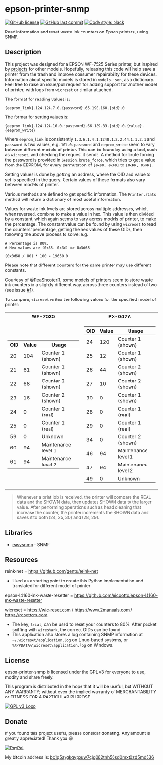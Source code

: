 # epson-printer-snmp

[![GitHub license](https://img.shields.io/github/license/Zedeldi/epson-printer-snmp?style=flat-square)](https://github.com/Zedeldi/epson-printer-snmp/blob/master/LICENSE) [![GitHub last commit](https://img.shields.io/github/last-commit/Zedeldi/epson-printer-snmp?style=flat-square)](https://github.com/Zedeldi/epson-printer-snmp/commits) [![Code style: black](https://img.shields.io/badge/code%20style-black-000000.svg?style=flat-square)](https://github.com/psf/black)

Read information and reset waste ink counters on Epson printers, using SNMP.

## Description

This project was designed for a EPSON WF-7525 Series printer, but inspired by [projects](#resources) for other models.
Hopefully, releasing this code will help save a printer from the trash and improve consumer repairability for these devices.
Information about specific models is stored in `models.json`, as a dictionary.
Feel free to raise an issue/pull request for adding support for another model of printer, with logs from `wicreset` or similar attached.

The format for reading values is:

`{eeprom_link}.124.124.7.0.{password}.65.190.160.{oid}.0`

The format for setting values is:

`{eeprom_link}.124.124.16.0.{password}.66.189.33.{oid}.0.{value}.{eeprom_write}`

Where `eeprom_link` is consistently `1.3.6.1.4.1.1248.1.2.2.44.1.1.2.1` and `password` is two values, e.g. `101.0`. `password` and `eeprom_write` seem to vary between different models of printer. This can be found by using a tool, such as `wicreset`, and checking the request it sends.
A method for brute forcing the password is provided in `Session.brute_force`, which tries to get a value from the EEPROM, for every permutation of `[0x00, 0x00]` to `[0xFF, 0xFF]`.

Setting values is done by *getting* an address, where the OID and value to set is specified in the query.
Certain values of these formats also vary between models of printer.

Various methods are defined to get specific information.
The `Printer.stats` method will return a dictionary of most useful information.

Values for waste ink levels are stored across multiple addresses, which, when reversed, combine to make a value in hex.
This value is then divided by a constant, which again seems to vary across models of printer, to make the percentage.
The constant value can be found by using `wicreset` to read the counters' percentage, getting the hex values of these OIDs, then following the above process to solve:
e.g.
```
# Percentage is 80%.
# Hex values are (0x68, 0x3d) => 0x3d68

(0x3d68 / 80) * 100 = 19650.0
```
Please note that different counters for the same printer may use different constants.

Courtesy of [@PeaShooterR](https://github.com/PeaShooterR), some models of printers seem to store waste ink counters in a slightly different way, across three counters instead of two (see issue [#1](https://github.com/Zedeldi/epson-printer-snmp/issues/1)).

To compare, `wicreset` writes the following values for the specified model of printer:

<table>
<tr><th>WF-7525</th><th>PX-047A</th></tr>
<tr><td>

| OID | Value | Usage               |
|-----|-------|---------------------|
| 20  | 104   | Counter 1 (shown)   |
| 21  | 61    | Counter 1 (shown)   |
| 22  | 68    | Counter 2 (shown)   |
| 23  | 16    | Counter 2 (shown)   |
| 24  | 0     | Counter 1 (real)    |
| 25  | 0     | Counter 1 (real)    |
| 59  | 0     | Unknown             |
| 60  | 94    | Maintenance level 1 |
| 61  | 94    | Maintenance level 2 |

</td><td>

| OID | Value | Usage               |
|-----|-------|---------------------|
| 24  | 120   | Counter 1 (shown)   |
| 25  | 12    | Counter 1 (shown)   |
| 26  | 44    | Counter 2 (shown)   |
| 27  | 10    | Counter 2 (shown)   |
| 30  | 0     | Counter 1 (shown)   |
| 28  | 0     | Counter 1 (real)    |
| 29  | 0     | Counter 1 (real)    |
| 34  | 0     | Counter 2 (shown)   |
| 46  | 94    | Maintenance level 1 |
| 47  | 94    | Maintenance level 2 |
| 49  | 0     | Unknown             |

</td></tr> </table>

> Whenever a print job is received, the printer will compare the REAL data and the SHOWN data, then updates SHOWN data to the larger value.
> After performing operations such as head cleaning that increase the counter, the printer increments the SHOWN data and saves it to both (24, 25, 30) and (28, 29).

## Libraries

- [easysnmp](https://pypi.org/project/easysnmp/) - SNMP

## Resources

reink-net = <https://github.com/gentu/reink-net>
  - Used as a starting point to create this Python implementation and translated for different model of printer

epson-l4160-ink-waste-resetter = <https://github.com/nicootto/epson-l4160-ink-waste-resetter>

wicreset = <https://wic-reset.com> / <https://www.2manuals.com> / <https://resetters.com>
  - The key, `trial`, can be used to reset your counters to 80%. After packet sniffing with `wireshark`, the correct OIDs can be found
  - This application also stores a log containing SNMP information at `~/.wicreset/application.log` on Linux-based systems, or `%APPDATA%\wicreset\application.log` on Windows.

## License

epson-printer-snmp is licensed under the GPL v3 for everyone to use, modify and share freely.

This program is distributed in the hope that it will be useful, but WITHOUT ANY WARRANTY; without even the implied warranty of MERCHANTABILITY or FITNESS FOR A PARTICULAR PURPOSE.

[![GPL v3 Logo](https://www.gnu.org/graphics/gplv3-127x51.png)](https://www.gnu.org/licenses/gpl-3.0-standalone.html)

## Donate

If you found this project useful, please consider donating. Any amount is greatly appreciated! Thank you :smiley:

[![PayPal](https://www.paypalobjects.com/webstatic/mktg/Logo/pp-logo-150px.png)](https://paypal.me/ZackDidcott)

My bitcoin address is: [bc1q5aygkqypxuw7cjg062tnh56sd0mxt0zd5md536](bitcoin://bc1q5aygkqypxuw7cjg062tnh56sd0mxt0zd5md536)
